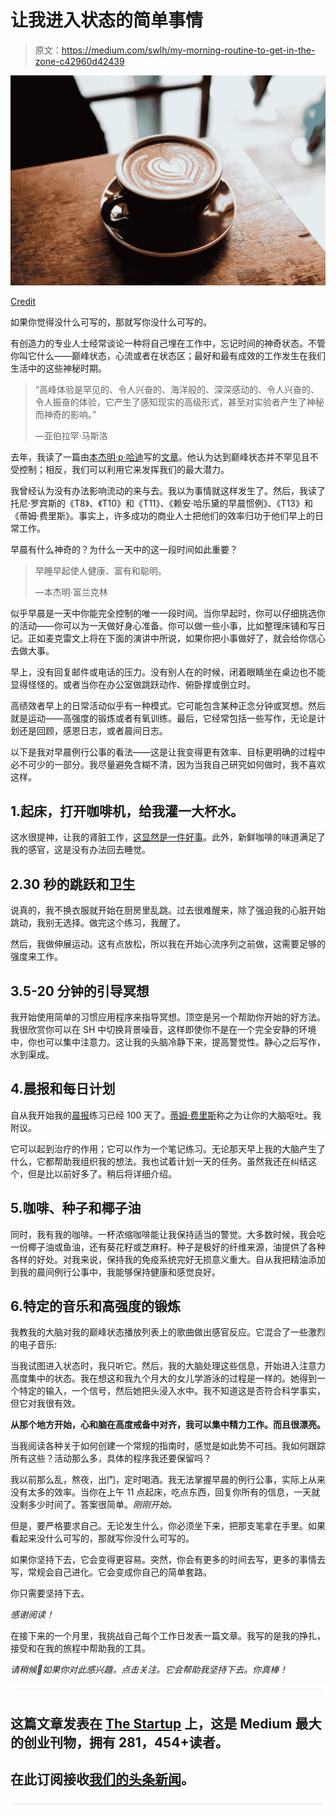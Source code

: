 # 让我进入状态的简单事情

> 原文：<https://medium.com/swlh/my-morning-routine-to-get-in-the-zone-c42960d42439>

![](img/b04731cc0c4556dad1df802dedb99124.png)

[Credit](https://unsplash.com/@jonasjacobsson)

如果你觉得没什么可写的，那就写你没什么可写的。

有创造力的专业人士经常谈论一种将自己埋在工作中，忘记时间的神奇状态。不管你叫它什么——巅峰状态，心流或者在状态区；最好和最有成效的工作发生在我们生活中的这些神秘时期。

> “高峰体验是罕见的、令人兴奋的、海洋般的、深深感动的、令人兴奋的、令人振奋的体验，它产生了感知现实的高级形式，甚至对实验者产生了神秘而神奇的影响。”
> 
> —亚伯拉罕·马斯洛

去年，我读了一篇由[本杰明·p·哈迪](https://medium.com/u/5153880ce2ee?source=post_page-----c42960d42439--------------------------------)写的[文章](/the-mission/10-ways-to-make-bold-decisions-invest-in-yourself-and-live-on-your-terms-f79d527adcd2)。他认为达到巅峰状态并不罕见且不受控制；相反，我们可以利用它来发挥我们的最大潜力。

我曾经认为没有办法影响流动的来与去。我以为事情就这样发生了。然后，我读了托尼·罗宾斯的《T8》、《T10》和《T11》、《赖安·哈乐黛的早晨惯例》、《T13》和《蒂姆·费里斯》。事实上，许多成功的商业人士把他们的效率归功于他们早上的日常工作。

早晨有什么神奇的？为什么一天中的这一段时间如此重要？

> 早睡早起使人健康、富有和聪明。
> 
> —本杰明·富兰克林

似乎早晨是一天中你能完全控制的唯一一段时间。当你早起时，你可以仔细挑选你的活动——你可以为一天做好身心准备。你可以做一些小事，比如整理床铺和写日记。正如麦克雷文上将在下面的演讲中所说，如果你把小事做好了，就会给你信心去做大事。

早上，没有回复邮件或电话的压力。没有别人在的时候，闭着眼睛坐在桌边也不能显得怪怪的。或者当你在办公室做跳跃动作、俯卧撑或倒立时。

高绩效者早上的日常活动似乎有一种模式。它可能包含某种正念分钟或冥想。然后就是运动——高强度的锻炼或者有氧训练。最后，它经常包括一些写作，无论是计划还是回顾，感恩日志，或者晨间日志。

以下是我对早晨例行公事的看法——这是让我变得更有效率、目标更明确的过程中必不可少的一部分。我尽量避免含糊不清，因为当我自己研究如何做时，我不喜欢这样。

## 1.起床，打开咖啡机，给我灌一大杯水。

这水很提神，让我的肾脏工作，[这显然是一件好事](https://www.usatoday.com/story/news/nation-now/2017/03/14/why-you-should-drink-water-first-thing-every-day/99123938/)。此外，新鲜咖啡的味道满足了我的感官，这是没有办法回去睡觉。

## 2.30 秒的跳跃和卫生

说真的，我不换衣服就开始在厨房里乱跳。过去很难醒来，除了强迫我的心脏开始跳动，我别无选择。做完这个练习，我醒了。

然后，我做伸展运动。这有点放松，所以我在开始心流序列之前做，这需要足够的强度来工作。

## 3.5-20 分钟的引导冥想

我开始使用简单的习惯应用程序来指导冥想。顶空是另一个帮助你开始的好方法。我很欣赏你可以在 SH 中切换背景噪音，这样即使你不是在一个完全安静的环境中，你也可以集中注意力。这让我的头脑冷静下来，提高警觉性。静心之后写作，水到渠成。

## 4.晨报和每日计划

自从我开始我的[晨报](http://juliacameronlive.com/basic-tools/morning-pages/)练习已经 100 天了。[蒂姆·费里斯](https://medium.com/u/56d3bc91794f?source=post_page-----c42960d42439--------------------------------)称之为让你的大脑呕吐。我附议。

它可以起到治疗的作用；它可以作为一个笔记练习。无论那天早上我的大脑产生了什么，它都帮助我组织我的想法。我也试着计划一天的任务。虽然我还在纠结这个，但是比以前好多了。稍后将详细介绍。

## 5.咖啡、种子和椰子油

同时，我有我的咖啡。一杯浓缩咖啡能让我保持适当的警觉。大多数时候，我会吃一份椰子油或鱼油，还有葵花籽或芝麻籽。种子是极好的纤维来源，油提供了各种各样的好处。对我来说，保持我的免疫系统完好无损意义重大。自从我把精油添加到我的晨间例行公事中，我能够保持健康和感觉良好。

## 6.特定的音乐和高强度的锻炼

我教我的大脑对我的巅峰状态播放列表上的歌曲做出感官反应。它混合了一些激烈的电子音乐:

当我试图进入状态时，我只听它。然后，我的大脑处理这些信息，开始进入注意力高度集中的状态。我在想这和我九个月大的女儿学游泳的过程是一样的。她得到一个特定的输入，一个信号，然后她把头浸入水中。我不知道这是否符合科学事实，但它对我很有效。

**从那个地方开始，心和脑在高度戒备中对齐，我可以集中精力工作。而且很漂亮。**

当我阅读各种关于如何创建一个常规的指南时，感觉是如此势不可挡。我如何跟踪所有这些？活动那么多，具体的程序我还要保留吗？

我以前那么乱，熬夜，出门，定时喝酒。我无法掌握早晨的例行公事，实际上从来没有太多的效率。当你在上午 11 点起床，吃点东西，回复你所有的信息，一天就没剩多少时间了。答案很简单。*刚刚开始。*

但是，要严格要求自己。无论发生什么，你必须坐下来，把那支笔拿在手里。如果看起来没什么可写的，那就写你没什么可写的。

如果你坚持下去，它会变得更容易。突然，你会有更多的时间去写，更多的事情去写，常规会自己进化。它会变成你自己的简单套路。

你只需要坚持下去。

*感谢阅读！*

在接下来的一个月里，我挑战自己每个工作日发表一篇文章。我写的是我的挣扎，接受和在我的旅程中帮助我的工具。

*请稍候👏如果你对此感兴趣，点击关注。它会帮助我坚持下去。你真棒！*

![](img/731acf26f5d44fdc58d99a6388fe935d.png)

## 这篇文章发表在 [The Startup](https://medium.com/swlh) 上，这是 Medium 最大的创业刊物，拥有 281，454+读者。

## 在此订阅接收[我们的头条新闻](http://growthsupply.com/the-startup-newsletter/)。

![](img/731acf26f5d44fdc58d99a6388fe935d.png)